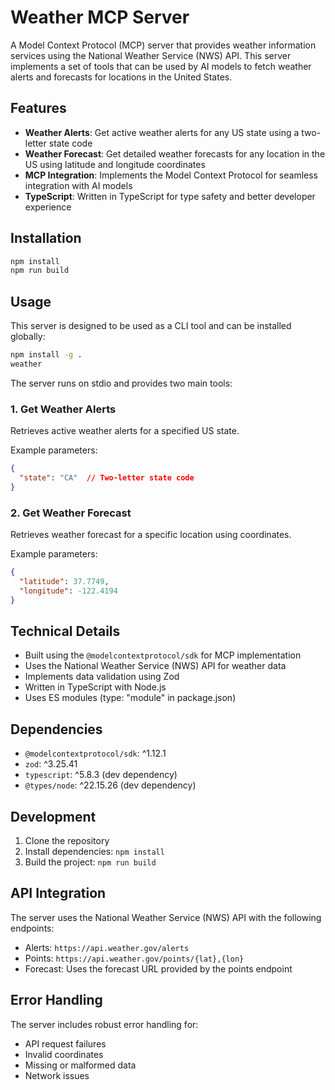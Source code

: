 # Weather MCP Server

A Model Context Protocol (MCP) server that provides weather information services using the National Weather Service (NWS) API. This server implements a set of tools that can be used by AI models to fetch weather alerts and forecasts for locations in the United States.

## Features

- **Weather Alerts**: Get active weather alerts for any US state using a two-letter state code
- **Weather Forecast**: Get detailed weather forecasts for any location in the US using latitude and longitude coordinates
- **MCP Integration**: Implements the Model Context Protocol for seamless integration with AI models
- **TypeScript**: Written in TypeScript for type safety and better developer experience

## Installation

```bash
npm install
npm run build
```

## Usage

This server is designed to be used as a CLI tool and can be installed globally:

```bash
npm install -g .
weather
```

The server runs on stdio and provides two main tools:

### 1. Get Weather Alerts
Retrieves active weather alerts for a specified US state.

Example parameters:
```json
{
  "state": "CA"  // Two-letter state code
}
```

### 2. Get Weather Forecast
Retrieves weather forecast for a specific location using coordinates.

Example parameters:
```json
{
  "latitude": 37.7749,
  "longitude": -122.4194
}
```

## Technical Details

- Built using the `@modelcontextprotocol/sdk` for MCP implementation
- Uses the National Weather Service (NWS) API for weather data
- Implements data validation using Zod
- Written in TypeScript with Node.js
- Uses ES modules (type: "module" in package.json)

## Dependencies

- `@modelcontextprotocol/sdk`: ^1.12.1
- `zod`: ^3.25.41
- `typescript`: ^5.8.3 (dev dependency)
- `@types/node`: ^22.15.26 (dev dependency)

## Development

1. Clone the repository
2. Install dependencies: `npm install`
3. Build the project: `npm run build`

## API Integration

The server uses the National Weather Service (NWS) API with the following endpoints:
- Alerts: `https://api.weather.gov/alerts`
- Points: `https://api.weather.gov/points/{lat},{lon}`
- Forecast: Uses the forecast URL provided by the points endpoint

## Error Handling

The server includes robust error handling for:
- API request failures
- Invalid coordinates
- Missing or malformed data
- Network issues